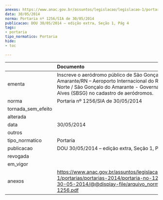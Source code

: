 ```yaml
---
anexos: https://www.anac.gov.br/assuntos/legislacao/legislacao-1/portarias/portarias-2014/portaria-no-1256-sia-de-30-05-2014/@@display-file/arquivo_norma/PA2014-1256.pdf
data: 30/05/2014
norma: Portaria nº 1256/SIA de 30/05/2014
publicacao: DOU 30/05/2014 – edição extra, Seção 1, Pág 4
tags:
- portaria
tipo_normatico: Portaria
hide: 
- toc 
 
---
```


|                    | Documento                                                                                                                                                                                          |
|:-------------------|:---------------------------------------------------------------------------------------------------------------------------------------------------------------------------------------------------|
| ementa             | Inscreve o aeródromo público de São Gonçalo do Amarante/RN – Aeroporto Internacional do Rio Grande do Norte / São Gonçalo do Amarante - Governador Aluizio Alves (SBSG) no cadastro de aeródromos. |
| norma              | Portaria nº 1256/SIA de 30/05/2014                                                                                                                                                                 |
| tornada_sem_efeito |                                                                                                                                                                                                    |
| alterada           |                                                                                                                                                                                                    |
| data               | 30/05/2014                                                                                                                                                                                         |
| outros             |                                                                                                                                                                                                    |
| tipo_normatico     | Portaria                                                                                                                                                                                           |
| publicacao         | DOU 30/05/2014 – edição extra, Seção 1, Pág 4                                                                                                                                                      |
| revogada           |                                                                                                                                                                                                    |
| em_vigor           |                                                                                                                                                                                                    |
| anexos             | https://www.anac.gov.br/assuntos/legislacao/legislacao-1/portarias/portarias-2014/portaria-no-1256-sia-de-30-05-2014/@@display-file/arquivo_norma/PA2014-1256.pdf                                  |